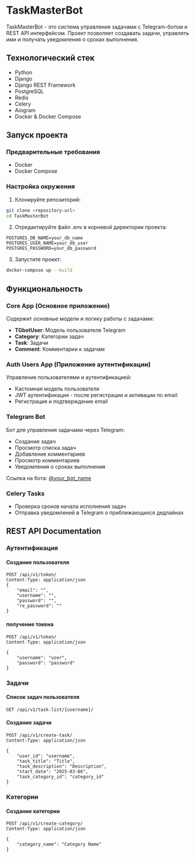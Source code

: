 # TaskMasterBot

TaskMasterBot - это система управления задачами с Telegram-ботом и REST API интерфейсом. Проект позволяет создавать задачи, управлять ими и получать уведомления о сроках выполнения.

## Технологический стек

- Python
- Django
- Django REST Framework
- PostgreSQL
- Redis
- Celery
- Aiogram
- Docker & Docker Compose

## Запуск проекта

### Предварительные требования

- Docker
- Docker Compose

### Настройка окружения

1. Клонируйте репозиторий:
```bash
git clone <repository-url>
cd TaskMasterBot
```

2. Отредактируйте файл .env в корневой директории проекта:
```env
POSTGRES_DB_NAME=your_db_name
POSTGRES_USER_NAME=your_db_user
POSTGRES_PASSWORD=your_db_password
```

3. Запустите проект:
```bash
docker-compose up --build
```

## Функциональность

### Core App (Основное приложение)

Содержит основные модели и логику работы с задачами:

- **TGbotUser**: Модель пользователя Telegram
- **Category**: Категории задач
- **Task**: Задачи
- **Comment**: Комментарии к задачам

### Auth Users App (Приложение аутентификации)

Управление пользователями и аутентификацией:

- Кастомная модель пользователя
- JWT аутентификация - после регистрации и активации по email
- Регистрация и подтверждение email

### Telegram Bot

Бот для управления задачами через Telegram:

- Создание задач
- Просмотр списка задач
- Добавление комментариев
- Просмотр комментариев
- Уведомления о сроках выполнения

Ссылка на бота: [@your_bot_name](https://t.me/TodoListMasterBot)

### Celery Tasks

- Проверка сроков начала исполнения задач
- Отправка уведомлений в Telegram о приближающихся дедлайнах

## REST API Documentation

### Аутентификация

#### Создание пользователя
```http
POST /api/v1/token/
Content-Type: application/json
{
    "email": "",
    "username": "",
    "password": "",
    "re_password": ""
}
```

#### получение токена
```http
POST /api/v1/token/
Content-Type: application/json

{
    "username": "user",
    "password": "password"
}
```

### Задачи

#### Список задач пользователя
```http
GET /api/v1/task-list/{username}/
```

#### Создание задачи
```http
POST /api/v1/create-task/
Content-Type: application/json

{
    "user_id": "username",
    "task_title": "Title",
    "task_description": "Description",
    "start_date": "2025-03-06",
    "task_category_id": "category_id"
}
```

### Категории

#### Создание категории
```http
POST /api/v1/create-category/
Content-Type: application/json

{
    "category_name": "Category Name"
}
```
